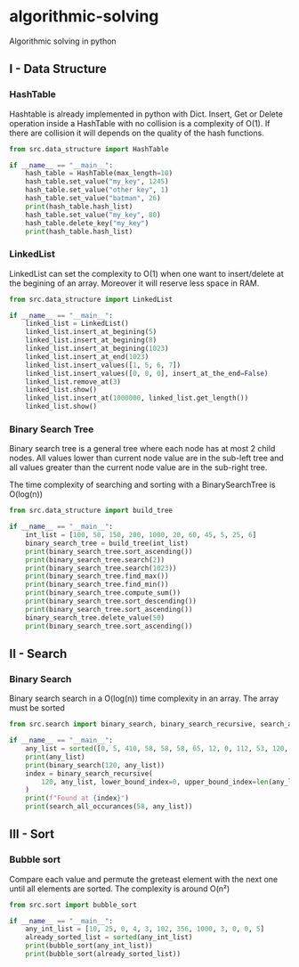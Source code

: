 # algorithmic-solving

Algorithmic solving in python

## I - Data Structure

### HashTable

Hashtable is already implemented in python with Dict. Insert, Get or Delete operation inside a HashTable with no collision is a complexity of O(1). If there are collision it will depends on the quality of the hash functions.

```python
from src.data_structure import HashTable

if __name__ == "__main__":
    hash_table = HashTable(max_length=10)
    hash_table.set_value("my_key", 1245)
    hash_table.set_value("other key", 1)
    hash_table.set_value("batman", 26)
    print(hash_table.hash_list)
    hash_table.set_value("my_key", 80)
    hash_table.delete_key("my_key")
    print(hash_table.hash_list)
```

### LinkedList

LinkedList can set the complexity to O(1) when one want to insert/delete at the begining of an array. Moreover it will reserve less space in RAM.

```python
from src.data_structure import LinkedList

if __name__ == "__main__":
    linked_list = LinkedList()
    linked_list.insert_at_begining(5)
    linked_list.insert_at_begining(8)
    linked_list.insert_at_begining(1023)
    linked_list.insert_at_end(1023)
    linked_list.insert_values([1, 5, 6, 7])
    linked_list.insert_values([0, 0, 0], insert_at_the_end=False)
    linked_list.remove_at(3)
    linked_list.show()
    linked_list.insert_at(1000000, linked_list.get_length())
    linked_list.show()
```

### Binary Search Tree

Binary search tree is a general tree where each node has at most 2 child nodes. All values lower than current node value are in the sub-left tree and all values greater than the current node value are in the sub-right tree.

The time complexity of searching and sorting with a BinarySearchTree is O(log(n))

```python
from src.data_structure import build_tree

if __name__ == "__main__":
    int_list = [100, 50, 150, 200, 1000, 20, 60, 45, 5, 25, 6]
    binary_search_tree = build_tree(int_list)
    print(binary_search_tree.sort_ascending())
    print(binary_search_tree.search(2))
    print(binary_search_tree.search(1023))
    print(binary_search_tree.find_max())
    print(binary_search_tree.find_min())
    print(binary_search_tree.compute_sum())
    print(binary_search_tree.sort_descending())
    print(binary_search_tree.sort_ascending())
    binary_search_tree.delete_value(50)
    print(binary_search_tree.sort_ascending())
```

## II - Search

### Binary Search

Binary search search in a O(log(n)) time complexity in an array. The array must be sorted

```python
from src.search import binary_search, binary_search_recursive, search_all_occurances

if __name__ == "__main__":
    any_list = sorted([0, 5, 410, 58, 58, 58, 65, 12, 0, 112, 53, 120, 568, 5])
    print(any_list)
    print(binary_search(120, any_list))
    index = binary_search_recursive(
        120, any_list, lower_bound_index=0, upper_bound_index=len(any_list)
    )
    print(f"Found at {index}")
    print(search_all_occurances(58, any_list))
```

## III - Sort

### Bubble sort

Compare each value and permute the greteast element with the next one until all elements are sorted. The complexity is around O(n²)

```python
from src.sort import bubble_sort

if __name__ == "__main__":
    any_int_list = [10, 25, 0, 4, 3, 102, 356, 1000, 3, 0, 0, 5]
    already_sorted_list = sorted(any_int_list)
    print(bubble_sort(any_int_list))
    print(bubble_sort(already_sorted_list))
```

